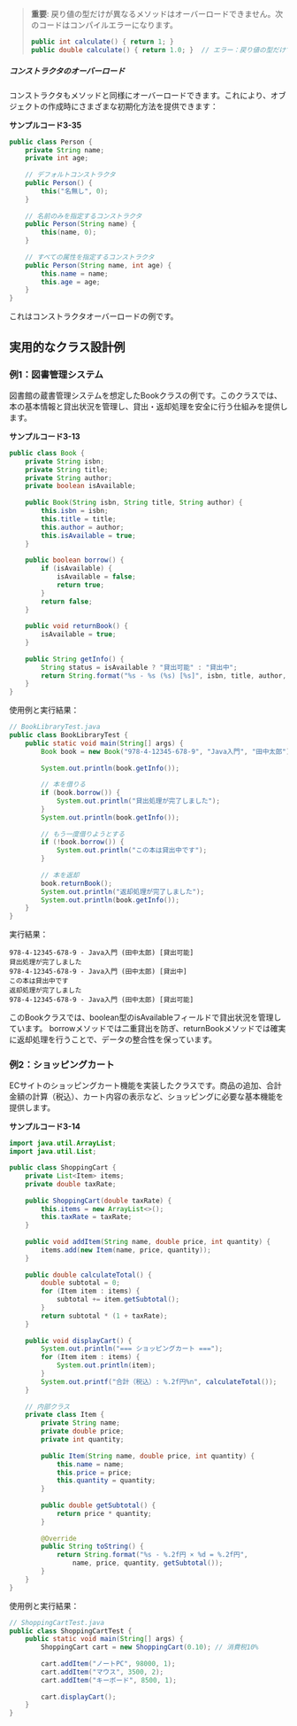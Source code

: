 <!-- 
校正チャンク情報
================
元ファイル: chapter03-oop-basics.md
チャンク: 7/15
行範囲: 1104 - 1302
作成日時: 2025-08-02 22:58:07

校正時の注意事項:
- 文章の流れは前後のチャンクを考慮してください
- このヘッダーとフッターは校正対象外です
- 校正が完了したらステータスを「completed」に変更してください
================
-->

> **重要**: 戻り値の型だけが異なるメソッドはオーバーロードできません。次のコードはコンパイルエラーになります。
> ```java
> public int calculate() { return 1; }
> public double calculate() { return 1.0; }  // エラー：戻り値の型だけでは区別できない
> ```

##### コンストラクタのオーバーロード

コンストラクタもメソッドと同様にオーバーロードできます。これにより、オブジェクトの作成時にさまざまな初期化方法を提供できます：

<span class="listing-number">**サンプルコード3-35**</span>

```java
public class Person {
    private String name;
    private int age;
    
    // デフォルトコンストラクタ
    public Person() {
        this("名無し", 0);
    }
    
    // 名前のみを指定するコンストラクタ
    public Person(String name) {
        this(name, 0);
    }
    
    // すべての属性を指定するコンストラクタ
    public Person(String name, int age) {
        this.name = name;
        this.age = age;
    }
}
```

これはコンストラクタオーバーロードの例です。

## 実用的なクラス設計例

### 例1：図書管理システム

図書館の蔵書管理システムを想定したBookクラスの例です。このクラスでは、本の基本情報と貸出状況を管理し、貸出・返却処理を安全に行う仕組みを提供します。

<span class="listing-number">**サンプルコード3-13**</span>

```java
public class Book {
    private String isbn;
    private String title;
    private String author;
    private boolean isAvailable;
    
    public Book(String isbn, String title, String author) {
        this.isbn = isbn;
        this.title = title;
        this.author = author;
        this.isAvailable = true;
    }
    
    public boolean borrow() {
        if (isAvailable) {
            isAvailable = false;
            return true;
        }
        return false;
    }
    
    public void returnBook() {
        isAvailable = true;
    }
    
    public String getInfo() {
        String status = isAvailable ? "貸出可能" : "貸出中";
        return String.format("%s - %s (%s) [%s]", isbn, title, author, status);
    }
}
```

使用例と実行結果：
```java
// BookLibraryTest.java
public class BookLibraryTest {
    public static void main(String[] args) {
        Book book = new Book("978-4-12345-678-9", "Java入門", "田中太郎");
        
        System.out.println(book.getInfo());
        
        // 本を借りる
        if (book.borrow()) {
            System.out.println("貸出処理が完了しました");
        }
        System.out.println(book.getInfo());
        
        // もう一度借りようとする
        if (!book.borrow()) {
            System.out.println("この本は貸出中です");
        }
        
        // 本を返却
        book.returnBook();
        System.out.println("返却処理が完了しました");
        System.out.println(book.getInfo());
    }
}
```

実行結果：
```
978-4-12345-678-9 - Java入門 (田中太郎) [貸出可能]
貸出処理が完了しました
978-4-12345-678-9 - Java入門 (田中太郎) [貸出中]
この本は貸出中です
返却処理が完了しました
978-4-12345-678-9 - Java入門 (田中太郎) [貸出可能]
```

このBookクラスでは、boolean型のisAvailableフィールドで貸出状況を管理しています。
borrowメソッドでは二重貸出を防ぎ、returnBookメソッドでは確実に返却処理を行うことで、データの整合性を保っています。

### 例2：ショッピングカート

ECサイトのショッピングカート機能を実装したクラスです。商品の追加、合計金額の計算（税込）、カート内容の表示など、ショッピングに必要な基本機能を提供します。

<span class="listing-number">**サンプルコード3-14**</span>

```java
import java.util.ArrayList;
import java.util.List;

public class ShoppingCart {
    private List<Item> items;
    private double taxRate;
    
    public ShoppingCart(double taxRate) {
        this.items = new ArrayList<>();
        this.taxRate = taxRate;
    }
    
    public void addItem(String name, double price, int quantity) {
        items.add(new Item(name, price, quantity));
    }
    
    public double calculateTotal() {
        double subtotal = 0;
        for (Item item : items) {
            subtotal += item.getSubtotal();
        }
        return subtotal * (1 + taxRate);
    }
    
    public void displayCart() {
        System.out.println("=== ショッピングカート ===");
        for (Item item : items) {
            System.out.println(item);
        }
        System.out.printf("合計（税込）: %.2f円%n", calculateTotal());
    }
    
    // 内部クラス
    private class Item {
        private String name;
        private double price;
        private int quantity;
        
        public Item(String name, double price, int quantity) {
            this.name = name;
            this.price = price;
            this.quantity = quantity;
        }
        
        public double getSubtotal() {
            return price * quantity;
        }
        
        @Override
        public String toString() {
            return String.format("%s - %.2f円 × %d = %.2f円", 
                name, price, quantity, getSubtotal());
        }
    }
}
```

使用例と実行結果：
```java
// ShoppingCartTest.java
public class ShoppingCartTest {
    public static void main(String[] args) {
        ShoppingCart cart = new ShoppingCart(0.10); // 消費税10%
        
        cart.addItem("ノートPC", 98000, 1);
        cart.addItem("マウス", 3500, 2);
        cart.addItem("キーボード", 8500, 1);
        
        cart.displayCart();
    }
}
```



<!-- 
================
チャンク 7/15 の終了
校正ステータス: [ ] 未完了 / [ ] 完了
================
-->
